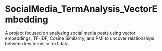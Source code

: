 # SocialMedia_TermAnalysis_VectorEmbedding
A project focused on analyzing social media posts using vector embeddings, TF-IDF, Cosine Similarity, and PMI to uncover relationships between key terms in text data.
